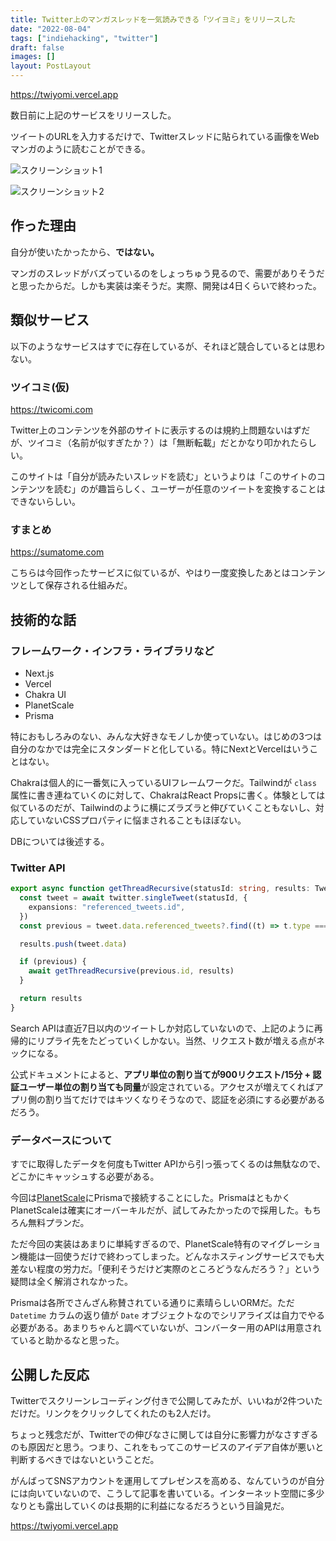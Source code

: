 ```yaml
---
title: Twitter上のマンガスレッドを一気読みできる「ツイヨミ」をリリースした
date: "2022-08-04"
tags: ["indiehacking", "twitter"]
draft: false
images: []
layout: PostLayout
---
```


https://twiyomi.vercel.app

数日前に上記のサービスをリリースした。

ツイートのURLを入力するだけで、Twitterスレッドに貼られている画像をWebマンガのように読むことができる。

![スクリーンショット1](/static/images/blog/twiyomi-screenshot-1.png)

![スクリーンショット2](/static/images/blog/twiyomi-screenshot-2.png)

## 作った理由

自分が使いたかったから、**ではない。**

マンガのスレッドがバズっているのをしょっちゅう見るので、需要がありそうだと思ったからだ。しかも実装は楽そうだ。実際、開発は4日くらいで終わった。

## 類似サービス

以下のようなサービスはすでに存在しているが、それほど競合しているとは思わない。

### ツイコミ(仮)

https://twicomi.com

Twitter上のコンテンツを外部のサイトに表示するのは規約上問題ないはずだが、ツイコミ（名前が似すぎたか？）は「無断転載」だとかなり叩かれたらしい。

このサイトは「自分が読みたいスレッドを読む」というよりは「このサイトのコンテンツを読む」のが趣旨らしく、ユーザーが任意のツイートを変換することはできないらしい。

### すまとめ

https://sumatome.com

こちらは今回作ったサービスに似ているが、やはり一度変換したあとはコンテンツとして保存される仕組みだ。

## 技術的な話

### フレームワーク・インフラ・ライブラリなど

- Next.js
- Vercel
- Chakra UI
- PlanetScale
- Prisma

特におもしろみのない、みんな大好きなモノしか使っていない。はじめの3つは自分のなかでは完全にスタンダードと化している。特にNextとVercelはいうことはない。

Chakraは個人的に一番気に入っているUIフレームワークだ。Tailwindが `class` 属性に書き連ねていくのに対して、ChakraはReact Propsに書く。体験としては似ているのだが、Tailwindのように横にズラズラと伸びていくこともないし、対応していないCSSプロパティに悩まされることもほぼない。

DBについては後述する。

### Twitter API

```typescript
export async function getThreadRecursive(statusId: string, results: TweetV2[] = []) {
  const tweet = await twitter.singleTweet(statusId, {
    expansions: "referenced_tweets.id",
  })
  const previous = tweet.data.referenced_tweets?.find((t) => t.type === "replied_to")

  results.push(tweet.data)

  if (previous) {
    await getThreadRecursive(previous.id, results)
  }

  return results
}
```

Search APIは直近7日以内のツイートしか対応していないので、上記のように再帰的にリプライ先をたどっていくしかない。当然、リクエスト数が増える点がネックになる。

公式ドキュメントによると、**アプリ単位の割り当てが900リクエスト/15分 + 認証ユーザー単位の割り当ても同量**が設定されている。アクセスが増えてくればアプリ側の割り当てだけではキツくなりそうなので、認証を必須にする必要があるだろう。

### データベースについて

すでに取得したデータを何度もTwitter APIから引っ張ってくるのは無駄なので、どこかにキャッシュする必要がある。

今回は[PlanetScale](https://planetscale.com)にPrismaで接続することにした。PrismaはともかくPlanetScaleは確実にオーバーキルだが、試してみたかったので採用した。もちろん無料プランだ。

ただ今回の実装はあまりに単純すぎるので、PlanetScale特有のマイグレーション機能は一回使うだけで終わってしまった。どんなホスティングサービスでも大差ない程度の労力だ。「便利そうだけど実際のところどうなんだろう？」という疑問は全く解消されなかった。

Prismaは各所でさんざん称賛されている通りに素晴らしいORMだ。ただ `Datetime` カラムの返り値が `Date` オブジェクトなのでシリアライズは自力でやる必要がある。あまりちゃんと調べていないが、コンバーター用のAPIは用意されていると助かるなと思った。

## 公開した反応

Twitterでスクリーンレコーディング付きで公開してみたが、いいねが2件ついただけだ。リンクをクリックしてくれたのも2人だけ。

ちょっと残念だが、Twitterでの伸びなさに関しては自分に影響力がなさすぎるのも原因だと思う。つまり、これをもってこのサービスのアイデア自体が悪いと判断するべきではないということだ。

がんばってSNSアカウントを運用してプレゼンスを高める、なんていうのが自分には向いていないので、こうして記事を書いている。インターネット空間に多少なりとも露出していくのは長期的に利益になるだろうという目論見だ。

https://twiyomi.vercel.app

